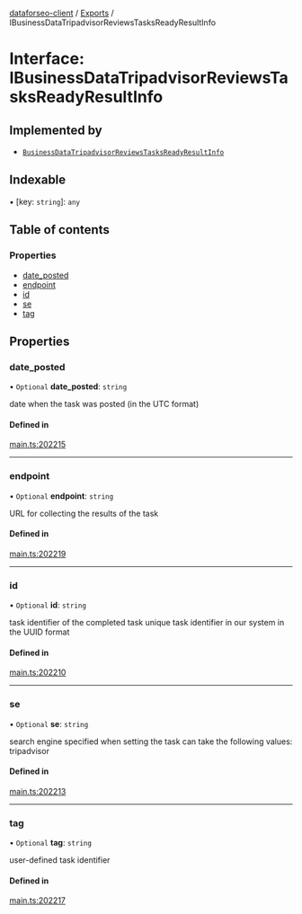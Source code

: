 [dataforseo-client](../README.md) / [Exports](../modules.md) / IBusinessDataTripadvisorReviewsTasksReadyResultInfo

# Interface: IBusinessDataTripadvisorReviewsTasksReadyResultInfo

## Implemented by

- [`BusinessDataTripadvisorReviewsTasksReadyResultInfo`](../classes/BusinessDataTripadvisorReviewsTasksReadyResultInfo.md)

## Indexable

▪ [key: `string`]: `any`

## Table of contents

### Properties

- [date\_posted](IBusinessDataTripadvisorReviewsTasksReadyResultInfo.md#date_posted)
- [endpoint](IBusinessDataTripadvisorReviewsTasksReadyResultInfo.md#endpoint)
- [id](IBusinessDataTripadvisorReviewsTasksReadyResultInfo.md#id)
- [se](IBusinessDataTripadvisorReviewsTasksReadyResultInfo.md#se)
- [tag](IBusinessDataTripadvisorReviewsTasksReadyResultInfo.md#tag)

## Properties

### date\_posted

• `Optional` **date\_posted**: `string`

date when the task was posted (in the UTC format)

#### Defined in

[main.ts:202215](https://github.com/dataforseo/TypeScriptClient/blob/7ca1aa4/main.ts#L202215)

___

### endpoint

• `Optional` **endpoint**: `string`

URL for collecting the results of the task

#### Defined in

[main.ts:202219](https://github.com/dataforseo/TypeScriptClient/blob/7ca1aa4/main.ts#L202219)

___

### id

• `Optional` **id**: `string`

task identifier of the completed task
unique task identifier in our system in the UUID format

#### Defined in

[main.ts:202210](https://github.com/dataforseo/TypeScriptClient/blob/7ca1aa4/main.ts#L202210)

___

### se

• `Optional` **se**: `string`

search engine specified when setting the task
can take the following values: tripadvisor

#### Defined in

[main.ts:202213](https://github.com/dataforseo/TypeScriptClient/blob/7ca1aa4/main.ts#L202213)

___

### tag

• `Optional` **tag**: `string`

user-defined task identifier

#### Defined in

[main.ts:202217](https://github.com/dataforseo/TypeScriptClient/blob/7ca1aa4/main.ts#L202217)
